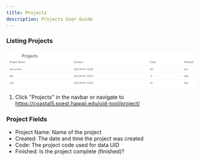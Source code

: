 ```yaml
---
title: Projects
description: Projects User Guide
---
```

### Listing Projects
![Project Page](../../../../../assets/uid-tool/uid-tool-09.png)
 1. Click "Projects" in the navbar or navigate to https://coastal5.soest.hawaii.edu/uid-tool/project/

### Project Fields
 - Project Name: Name of the project
 - Created: The date and time the project was created
 - Code: The project code used for data UID
 - Finished: Is the project complete (finished)?
